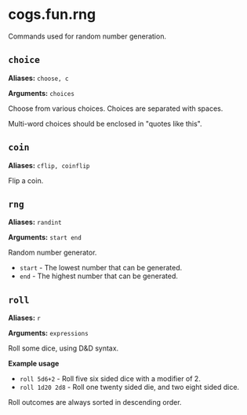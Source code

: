 # cogs.fun.rng

Commands used for random number generation.

## `choice`

**Aliases:** `choose, c`

**Arguments:** `choices`

Choose from various choices. Choices are separated with spaces.

Multi-word choices should be enclosed in "quotes like this".

## `coin`

**Aliases:** `cflip, coinflip`

Flip a coin.

## `rng`

**Aliases:** `randint`

**Arguments:** `start end`

Random number generator.

* `start` - The lowest number that can be generated.
* `end` - The highest number that can be generated.

## `roll`

**Aliases:** `r`

**Arguments:** `expressions`

Roll some dice, using D&D syntax.

**Example usage**

* `roll 5d6+2` - Roll five six sided dice with a modifier of 2.
* `roll 1d20 2d8` - Roll one twenty sided die, and two eight sided dice.

Roll outcomes are always sorted in descending order.